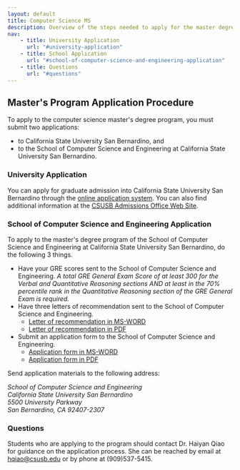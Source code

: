```yaml
---
layout: default
title: Computer Science MS
description: Overview of the steps needed to apply for the master degree program in computer science.
nav:
    - title: University Application
      url: "#university-application"
    - title: School Application
      url: "#school-of-computer-science-and-engineering-application"
    - title: Questions
      url: "#questions"
---
```


## Master's Program __Application Procedure__

To apply to the computer science master's degree program,
you must submit two applications:

* to California State University San Bernardino, and 
* to the School of Computer Science and Engineering at California State University San Bernardino.

### University Application

You can apply for graduate admission into California State University San Bernardino
through the [online application system][online-application-system].
You can also find additional information at the
[CSUSB Admissions Office Web Site][csusb-admissions].

### School of Computer Science and Engineering Application

To apply to the master's degree program of the School of Computer Science and Engineering
at California State University San Bernardino, do the following 3 things.

* Have your GRE scores sent to the School of Computer Science and Engineering. _A total GRE General Exam Score of at least 300 for the Verbal and Quantitative Reasoning sections AND at least in the 70% percentile rank in the Quantitative Reasoning section of the GRE General Exam is required._
* Have three letters of recommendation sent to the School of Computer Science and Engineering.
    * [Letter of recommendation in MS-WORD][recommendation-doc]
    * [Letter of recommendation in PDF][recommendation-pdf]
* Submit an application form to the School of Computer Science and Engineering.
    * [Application form in MS-WORD][application-doc]
    * [Application form in PDF][application-pdf]

Send application materials to the following address:

<cite>
School of Computer Science and Engineering<br />
California State University San Bernardino<br />
5500 University Parkway<br />
San Bernardino, CA 92407-2307<br />
</cite>

### Questions 

Students who are applying to the program should contact Dr. Haiyan Qiao 
for guidance on the application process.
She can be reached by email at <a href="mailto:hqiao@csusb.edu">hqiao@csusb.edu</a> 
or by phone at (909)537-5415.

[online-application-system]: http://www.csumentor.edu/admissionapp/grad_apply.asp
[csusb-admissions]: http://enrollment.csusb.edu/index.html
[recommendation-doc]: ../../forms/MS_Reference_Form.doc
[recommendation-pdf]: ../../forms/MS_Reference_Form.pdf
[application-doc]: ../../forms/MS_Application_Form.doc
[application-pdf]: ../../forms/MS_Application_Form.pdf

